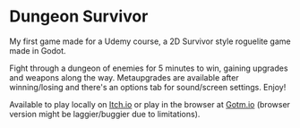 # Dungeon Survivor

My first game made for a Udemy course, a 2D Survivor style roguelite game made in Godot. 

Fight through a dungeon of enemies for 5 minutes to win, gaining upgrades and weapons along the way. Metaupgrades are available after winning/losing and there's an options tab for sound/screen settings. Enjoy!

Available to play locally on [Itch.io](https://nuxlar.itch.io/dungeon-survivor) or play in the browser at [Gotm.io](https://gotm.io/nuxlar/dungeon-survivor) (browser version might be laggier/buggier due to limitations). 
